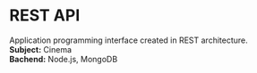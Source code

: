 # REST API 
Application programming interface created in REST architecture.<br />
**Subject:** Cinema <br />
**Bachend:** Node.js, MongoDB <br />

